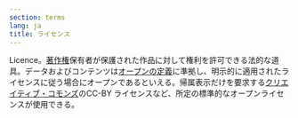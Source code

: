 ```yaml
---
section: terms
lang: ja
title: ライセンス
---
```


Licence。[著作権](../copyright/)保有者が保護された作品に対して権利を許可できる法的な道具。データおよびコンテンツは[オープンの定義](../open-definition/)に準拠し、明示的に適用されたライセンスに従う場合にオープンであるといえる。帰属表示だけを要求する[クリエイティブ・コモンズ](../creative-commons/)のCC-BY ライセンスなど、所定の標準的なオープンライセンスが使用できる。
